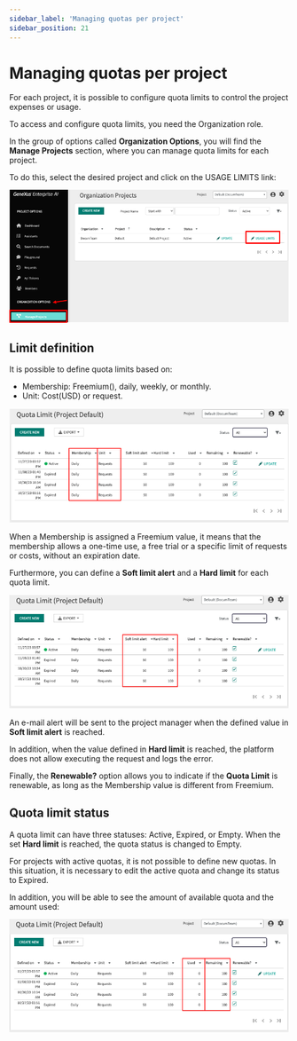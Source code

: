 ```yaml
---
sidebar_label: 'Managing quotas per project'
sidebar_position: 21
---
```


# Managing quotas per project

For each project, it is possible to configure quota limits to control the project expenses or usage. 

To access and configure quota limits, you need the Organization role.

In the group of options called **Organization Options**, you will find the **Manage Projects** section, where you can manage quota 
limits for each project.

To do this, select the desired project and click on the USAGE LIMITS link:

![image](https://github.com/genexus-books/Saia/blob/b6bf1de2bdc955b955a602b7b21d292c127e3adc/saia-docs/assets/images/gx-eai-UsageLimits.png?raw=true)

## Limit definition

It is possible to define quota limits based on:

*	Membership: Freemium(), daily, weekly, or monthly.
* Unit: Cost(USD) or request.

![image](https://github.com/genexus-books/Saia/blob/b6bf1de2bdc955b955a602b7b21d292c127e3adc/saia-docs/assets/images/gx-eai-MembershipUnit.png?raw=true)

When a Membership is assigned a Freemium value, it means that the membership allows a one-time use, a free trial or a specific
limit of requests or costs, without an expiration date.

Furthermore, you can define a **Soft limit alert** and a **Hard limit** for each quota limit.  

![image](https://github.com/genexus-books/Saia/blob/b6bf1de2bdc955b955a602b7b21d292c127e3adc/saia-docs/assets/images/gx-eai-SoftHardLimit.png?raw=true)

An e-mail alert will be sent to the project manager when the defined value in **Soft limit alert** is reached.

In addition, when the value defined in **Hard limit** is reached, the platform does not allow executing the request and logs 
the error.

Finally, the **Renewable?** option allows you to indicate if the **Quota Limit** is renewable, as long as the Membership value is 
different from Freemium.

## Quota limit status

A quota limit can have three statuses: Active, Expired, or Empty. When the set **Hard limit** is reached, the quota status is 
changed to Empty.

For projects with active quotas, it is not possible to define new quotas. In this situation, it is necessary to edit the 
active quota and change its status to Expired. 

In addition, you will be able to see the amount of available quota and the amount used:

![image](https://github.com/genexus-books/Saia/blob/b6bf1de2bdc955b955a602b7b21d292c127e3adc/saia-docs/assets/images/gx-eai-UsedRemaining.png?raw=true)
